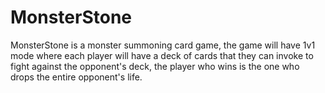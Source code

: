 # MonsterStone
MonsterStone is a monster summoning card game, 
the game will have 1v1 mode where each player will have a
deck of cards that they can invoke to fight against the opponent's deck, 
the player who wins is the one who drops the entire opponent's life.
